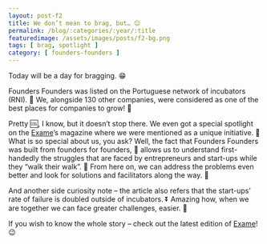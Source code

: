 ```yaml
---
layout: post-f2
title: We don’t mean to brag, but… 😊
permalink: /blog/:categories/:year/:title
featuredimage: /assets/images/posts/f2-bg.png
tags: [ brag, spotlight ]
category: [ founders-founders ]
---
```


Today will be a day for bragging. 😁

Founders Founders was listed on the Portuguese network of incubators (RNI). 🙌 We, alongside 130 other companies, were considered as one of the best places for companies to grow! 🌱

Pretty 🆒, I know, but it doesn’t stop there. We even got a special spotlight on the [Exame](https://visao.sapo.pt/exame/2017-09-28-Os-melhores-sitios-para-fazer-nascer-empresas-em-Portugal)’s magazine where we were mentioned as a unique initiative. 💎 What is so special about us, you ask? Well, the fact that Founders Founders was built from founders for founders, 👥 allows us to understand first-handedly the struggles that are faced by entrepreneurs and start-ups while they “walk their walk”. 🚶 From here on, we can address the problems even better and look for solutions and facilitators along the way. 🔧

And another side curiosity note – the article also refers that the start-ups’ rate of failure is doubled outside of incubators. ⏬ Amazing how, when we are together we can face greater challenges, easier. 💪

If you wish to know the whole story – check out the latest edition of [Exame](https://visao.sapo.pt/exame/2017-09-28-Os-melhores-sitios-para-fazer-nascer-empresas-em-Portugal)! 😉